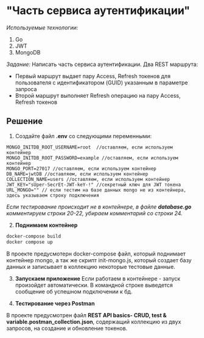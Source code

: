 # "Часть сервиса аутентификации"

*Используемые технологии:*
1. Go
2. JWT
3. MongoDB

*Задание:*
  Написать часть сервиса аутентификации.
  Два REST маршрута:
- Первый маршрут выдает пару Access, Refresh токенов для пользователя с идентификатором (GUID) указанным в параметре запроса
- Второй маршрут выполняет Refresh операцию на пару Access, Refresh токенов

## Решение
1. Создайте файл **.env** со следующими переменными:
```golang
MONGO_INITDB_ROOT_USERNAME=root  //оставляем, если используем контейнер
MONGO_INITDB_ROOT_PASSWORD=example //оставляем, если используем контейнер
MONGO_PORT=27017 //оставляем, если используем контейнер
DB_NAME=jwtDB //оставляем, если используем контейнер
COLLECTION_NAME=users //оставляем, если используем контейнер
JWT_KEY="sUper-SecrEt-JWT-keY-!" //секретный ключ для JWT токена
URL_MONGO="" // если тестим на базе данных mongo не из контейнера, здесь указываем строку подключения
```
  *Если тестирование происходит не в контейнере, в файле **database.go** комментируем строки 20-22, убираем комментарий со строки 24.*

2. **Поднимаем контейнер**
```bash
docker-compose build
docker compose up
```
  В проекте предусмотерн docker-compose файл, который поднимает контейнер mongo, а так же скрипт init-mongo.js, который создает базу данных и записывает в коллекцию некоторые тестовые данные.

3. **Запускаем приложение**
  Если работаем в контейнере - запуск произойдет автоматически. В командной строке выведется сообщение об успешном подключении к бд.

4. **Тестирование через Postman**

  В проекте предусмотрен файл **REST API basics- CRUD, test & variable.postman_collection.json**, содержащий коллекцию из двух запросов, на создание и обновление токенов.
